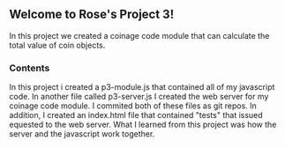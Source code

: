 ## Welcome to Rose's Project 3!
In this project we created a coinage code module that can calculate the total value of coin objects.


### Contents
In this project i created a p3-module.js that contained all of my javascript code. In another file called p3-server.js I created the web server for my coinage code module. I commited both of these files as git repos. In addition, I created an index.html file that contained "tests" that issued equested to the web server.
What I learned from this project was how the server and the javascript work together.

